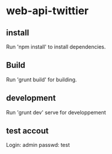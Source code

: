 # web-api-twittier

## install

Run 'npm install' to install dependencies.

## Build 

Run 'grunt build' for building.

## development

Run 'grunt dev' serve for developpement

## test accout

Login: admin
passwd: test